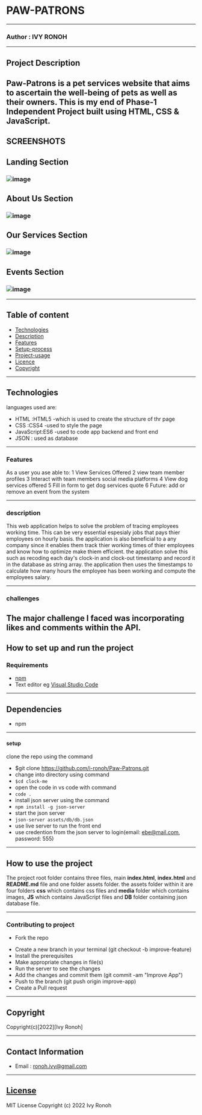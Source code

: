 # PAW-PATRONS

---

### Author : IVY RONOH

---

## Project Description

Paw-Patrons is a pet services website that aims to ascertain the well-being of pets as well as their owners. This is my end of Phase-1 Independent Project built using HTML, CSS & JavaScript.
---

## SCREENSHOTS

## Landing Section

### ![image](./assets/media/README/landing.png)

## About Us Section

### ![image](./assets/media/README/About.png)

## Our Services Section

### ![image](./assets/media/README/Services.png)

## Events Section

### ![image](./assets/media/README/events.png)


***
## Table of content

- [Technologies](#description)
- [Description](#description)
- [Features](#features)
- [Setup-process](#setup_process)
- [Project-usage](#project-usage)
- [Licence](#licence)
- [Copyright](#copyright)


---

## Technologies

languages used are:

- HTML :HTML5 -which is used to create the structure of thr page
- CSS :CSS4 -used to style the page
- JavaScript:ES6 -used to code app backend and front end
- JSON : used as database

---

### Features

As a user you ase able to:
1 View Services Offered
2 view team member profiles
3 Interact with team members social media platforms
4 View dog services offered
5 Fill in form to get dog services quote
6 Future:  add or remove an event from the system

---

### description

This web application helps to solve the problem of tracing employees working time. This can be very essential espesialy jobs that pays thier employees on hourly basis.
the application is also beneficial to a any company since it enables them track thier working times of thier employees and know how to optimize make thiem efficient.
the application solve this such as recoding each day's clock-in and clock-out timestamp and record it in the database as string array. the application then uses the timestamps to calculate how many hours the employee has been working and compute the employees salary.

---

### challenges

The major challenge I faced was incorporating likes and comments within the API.  
---

## How to set up and run the project

### Requirements

- [npm](https://www.npmjs.com/)
- Text editor eg [Visual Studio Code](https://code.visualstudio.com/download)

---

## Dependencies

- npm

---

#### setup

clone the repo using the command

- $git clone https://github.com/i-ronoh/Paw-Patrons.git
- change into directory using command
- `$cd clock-me`
- open the code in vs code with command
- `code .`
- install json server using the command
- `npm install -g json-server`
- start the json server
- `json-server assets/db/db.json`
- use live server to run the front end
- use credention from the json server to login(email: ebe@mail.com, password: 555)

---

## How to use the project

The project root folder contains three files, main **index.html**, **index.html** and **README.md** file and one folder assets folder. the assets folder within it are four folders **css** which contains css files and **media** folder which contains images, **JS** which contains JavaScript files and **DB** folder containing json database file.

---

### Contributing to project

- Fork the repo

* Create a new branch in your terminal (git checkout -b improve-feature)
* Install the prerequisites
* Make appropriate changes in file(s)
* Run the server to see the changes
* Add the changes and commit them (git commit -am "Improve App")
* Push to the branch (git push origin improve-app)
* Create a Pull request

---

## Copyright

Copyright(c)[2022][Ivy Ronoh]

---

## Contact Information

- Email : ronoh.ivy@gmail.com

---

## [License](LICENSE)

MIT License
Copyright (c) 2022 Ivy Ronoh